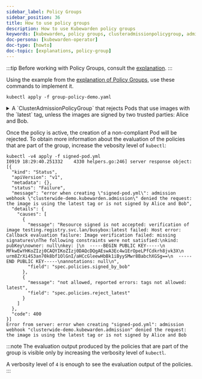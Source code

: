 ```yaml
---
sidebar_label: Policy Groups
sidebar_position: 36
title: How to use policy groups
description: How to use Kubewarden policy groups
keywords: [kubewarden, policy groups, clusteradmissionpolicygroup, admissionpolicygroup]
doc-persona: [kubewarden-operator]
doc-type: [howto]
doc-topic: [explanations, policy-group]
---
```


<head>
  <link rel="canonical" href="https://docs.kubewarden.io/howtos/policy-groups"/>
</head>

:::tip
Before working with Policy Groups, consult the
[explanation](../explanations/policy-groups.md).
:::

Using the example from the [explanation of Policy Groups](../explanations/policy-groups.md),
use these commands to implement it.

```shell
kubectl apply -f group-policy-demo.yaml
```

<details>

<summary>
A `ClusterAdmissionPolicyGroup` that rejects Pods that use images with the `latest` tag,
unless the images are signed by two trusted parties: Alice and Bob.
</summary>

```yaml
apiVersion: policies.kubewarden.io/v1
kind: ClusterAdmissionPolicyGroup # or AdmissionPolicyGroup
metadata:
  name: demo
spec:
  rules:
    - apiGroups: [""]
      apiVersions: ["v1"]
      resources: ["pods"]
      operations:
        - CREATE
        - UPDATE
  policies:
    signed_by_alice:
      module: ghcr.io/kubewarden/policies/verify-image-signatures:v0.3.0
      settings:
        modifyImagesWithDigest: false
        signatures:
          - image: "*"
            pubKeys:
              - |
                -----BEGIN PUBLIC KEY-----
                MFkwEwYHKoZIzj0CAQYIKoZIzj0DAQcDQgAEyg65hiNHt8FXTamzCn34IE3qMGcV
                yQz3gPlhoKq3yqa1GIofcgLjUZtcKlUSVAU2/S5gXqyDnsW6466Jx/ZVlg==
                -----END PUBLIC KEY-----
    signed_by_bob:
      module: ghcr.io/kubewarden/policies/verify-image-signatures:v0.3.0
      settings:
        modifyImagesWithDigest: false
        signatures:
          - image: "*"
            pubKeys:
              - |
                -----BEGIN PUBLIC KEY-----
                MFkwEwYHKoZIzj0CAQYIKoZIzj0DAQcDQgAEswA3Ec4w1ErOpeLPfCdkrh8jvk3X
                urm8ZrXi4S3an70k8bf1OlGnI/aHCcGleewHbBk1iByySMwr8BabchXGSg==
                -----END PUBLIC KEY-----
    reject_latest:
      module: registry://ghcr.io/kubewarden/policies/trusted-repos:v0.1.12
      settings:
        tags:
          reject:
            - latest
  expression: "reject_latest() || (signed_by_alice() && signed_by_bob())"
  message: "the image is using the latest tag or is not signed by Alice and Bob"
```

</details>

Once the policy is active, the creation of a non-compliant Pod will be rejected.
To obtain more information about the evaluation of the policies that are part of the
group, increase the vebosity level of `kubectl`:

```shell
kubectl -v4 apply -f signed-pod.yml
I0919 18:29:40.251332    4330 helpers.go:246] server response object: [{
  "kind": "Status",
  "apiVersion": "v1",
  "metadata": {},
  "status": "Failure",
  "message": "error when creating \"signed-pod.yml\": admission webhook \"clusterwide-demo.kubewarden.admission\" denied the request: the image is using the latest tag or is not signed by Alice and Bob",
  "details": {
    "causes": [
      {
        "message": "Resource signed is not accepted: verification of image testing.registry.svc.lan/busybox:latest failed: Host error: Callback evaluation failure: Image verification failed: missing signatures\nThe following constraints were not satisfied:\nkind: pubKey\nowner: null\nkey: |\n  -----BEGIN PUBLIC KEY-----\n  MFkwEwYHKoZIzj0CAQYIKoZIzj0DAQcDQgAEswA3Ec4w1ErOpeLPfCdkrh8jvk3X\n  urm8ZrXi4S3an70k8bf1OlGnI/aHCcGleewHbBk1iByySMwr8BabchXGSg==\n  -----END PUBLIC KEY-----\nannotations: null\n",
        "field": "spec.policies.signed_by_bob"
      },
      {
        "message": "not allowed, reported errors: tags not allowed: latest",
        "field": "spec.policies.reject_latest"
      }
    ]
  },
  "code": 400
}]
Error from server: error when creating "signed-pod.yml": admission webhook "clusterwide-demo.kubewarden.admission" denied the request: the image is using the latest tag or is not signed by Alice and Bob
```

:::note
The evaluation output produced by the policies that are part of the group is visible
only by increasing the verbosity level of `kubectl`.

A verbosity level of `4` is enough to see the evaluation output of the policies.
:::
